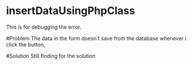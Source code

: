 # insertDataUsingPhpClass

This is for debugging the error.

#Problem
The data in the form doesn't save from the database whenever i click the button,

#Solution
Still finding for the solution
